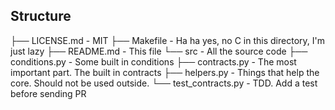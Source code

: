 

## Structure

├── LICENSE.md - MIT
├── Makefile - Ha ha yes, no C in this directory, I'm just lazy
├── README.md - This file
└── src - All the source code
    ├── conditions.py - Some built in conditions
    ├── contracts.py - The most important part. The built in contracts
    ├── helpers.py - Things that help the core. Should not be used outside.
    └── test_contracts.py - TDD. Add a test before sending PR

